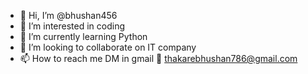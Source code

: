 - 👋 Hi, I’m @bhushan456
- 👀 I’m interested in coding
- 🌱 I’m currently learning Python
- 💞️ I’m looking to collaborate on IT company
- 📫 How to reach me DM in gmail 📧 thakarebhushan786@gmail.com

<!---
bhushan456/bhushan456 is a ✨ special ✨ repository because its `README.md` (this file) appears on your GitHub profile.
You can click the Preview link to take a look at your changes.
--->
